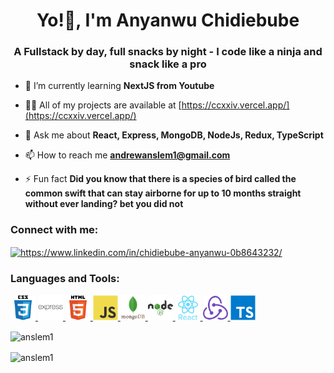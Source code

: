 <h1 align="center">Yo!👋, I'm Anyanwu Chidiebube</h1>
<h3 align="center">A Fullstack by day, full snacks by night - I code like a ninja and snack like a pro</h3>

- 🌱 I’m currently learning **NextJS from Youtube**

- 👨‍💻 All of my projects are available at [https://ccxxiv.vercel.app/](https://ccxxiv.vercel.app/)

- 💬 Ask me about **React, Express, MongoDB, NodeJs, Redux, TypeScript**

- 📫 How to reach me **andrewanslem1@gmail.com**

- ⚡ Fun fact **Did you know that there is a species of bird called the common swift that can stay airborne for up to 10 months straight without ever landing? bet you did not**

<h3 align="left">Connect with me:</h3>
<p align="left">
<a href="https://linkedin.com/in/https://www.linkedin.com/in/chidiebube-anyanwu-0b8643232/" target="blank"><img align="center" src="https://raw.githubusercontent.com/rahuldkjain/github-profile-readme-generator/master/src/images/icons/Social/linked-in-alt.svg" alt="https://www.linkedin.com/in/chidiebube-anyanwu-0b8643232/" height="30" width="40" /></a>
</p>

<h3 align="left">Languages and Tools:</h3>
<p align="left"> <a href="https://www.w3schools.com/css/" target="_blank" rel="noreferrer"> <img src="https://raw.githubusercontent.com/devicons/devicon/master/icons/css3/css3-original-wordmark.svg" alt="css3" width="40" height="40"/> </a> <a href="https://expressjs.com" target="_blank" rel="noreferrer"> <img src="https://raw.githubusercontent.com/devicons/devicon/master/icons/express/express-original-wordmark.svg" alt="express" width="40" height="40"/> </a> <a href="https://www.w3.org/html/" target="_blank" rel="noreferrer"> <img src="https://raw.githubusercontent.com/devicons/devicon/master/icons/html5/html5-original-wordmark.svg" alt="html5" width="40" height="40"/> </a> <a href="https://developer.mozilla.org/en-US/docs/Web/JavaScript" target="_blank" rel="noreferrer"> <img src="https://raw.githubusercontent.com/devicons/devicon/master/icons/javascript/javascript-original.svg" alt="javascript" width="40" height="40"/> </a> <a href="https://www.mongodb.com/" target="_blank" rel="noreferrer"> <img src="https://raw.githubusercontent.com/devicons/devicon/master/icons/mongodb/mongodb-original-wordmark.svg" alt="mongodb" width="40" height="40"/> </a> <a href="https://nodejs.org" target="_blank" rel="noreferrer"> <img src="https://raw.githubusercontent.com/devicons/devicon/master/icons/nodejs/nodejs-original-wordmark.svg" alt="nodejs" width="40" height="40"/> </a> <a href="https://reactjs.org/" target="_blank" rel="noreferrer"> <img src="https://raw.githubusercontent.com/devicons/devicon/master/icons/react/react-original-wordmark.svg" alt="react" width="40" height="40"/> </a> <a href="https://redux.js.org" target="_blank" rel="noreferrer"> <img src="https://raw.githubusercontent.com/devicons/devicon/master/icons/redux/redux-original.svg" alt="redux" width="40" height="40"/> </a> <a href="https://www.typescriptlang.org/" target="_blank" rel="noreferrer"> <img src="https://raw.githubusercontent.com/devicons/devicon/master/icons/typescript/typescript-original.svg" alt="typescript" width="40" height="40"/> </a> </p>

<p><img align="center" src="https://github-readme-stats.vercel.app/api/top-langs?username=anslem1&show_icons=true&locale=en&layout=compact" alt="anslem1" /></p>

<p><img align="center" src="https://github-readme-streak-stats.herokuapp.com/?user=anslem1&" alt="anslem1" /></p>
